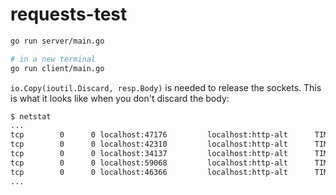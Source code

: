 # requests-test

```bash
go run server/main.go

# in a new terminal
go run client/main.go
```

`io.Copy(ioutil.Discard, resp.Body)` is needed to release the sockets.
This is what it looks like when you don't discard the body:

```bash
$ netstat
...
tcp        0      0 localhost:47176         localhost:http-alt      TIME_WAIT
tcp        0      0 localhost:42310         localhost:http-alt      TIME_WAIT
tcp        0      0 localhost:34137         localhost:http-alt      TIME_WAIT
tcp        0      0 localhost:59068         localhost:http-alt      TIME_WAIT
tcp        0      0 localhost:46366         localhost:http-alt      TIME_WAIT
...
```
